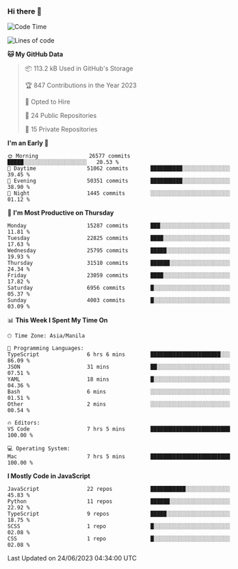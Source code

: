 ### Hi there 👋

<!--START_SECTION:waka-->
![Code Time](http://img.shields.io/badge/Code%20Time-329%20hrs%209%20mins-blue)

![Lines of code](https://img.shields.io/badge/From%20Hello%20World%20I%27ve%20Written-57.6%20million%20lines%20of%20code-blue)

**🐱 My GitHub Data** 

> 📦 113.2 kB Used in GitHub's Storage 
 > 
> 🏆 847 Contributions in the Year 2023
 > 
> 💼 Opted to Hire
 > 
> 📜 24 Public Repositories 
 > 
> 🔑 15 Private Repositories 
 > 
**I'm an Early 🐤** 

```text
🌞 Morning                26577 commits       █████░░░░░░░░░░░░░░░░░░░░   20.53 % 
🌆 Daytime                51062 commits       ██████████░░░░░░░░░░░░░░░   39.45 % 
🌃 Evening                50351 commits       ██████████░░░░░░░░░░░░░░░   38.90 % 
🌙 Night                  1445 commits        ░░░░░░░░░░░░░░░░░░░░░░░░░   01.12 % 
```
📅 **I'm Most Productive on Thursday** 

```text
Monday                   15287 commits       ███░░░░░░░░░░░░░░░░░░░░░░   11.81 % 
Tuesday                  22825 commits       ████░░░░░░░░░░░░░░░░░░░░░   17.63 % 
Wednesday                25795 commits       █████░░░░░░░░░░░░░░░░░░░░   19.93 % 
Thursday                 31510 commits       ██████░░░░░░░░░░░░░░░░░░░   24.34 % 
Friday                   23059 commits       ████░░░░░░░░░░░░░░░░░░░░░   17.82 % 
Saturday                 6956 commits        █░░░░░░░░░░░░░░░░░░░░░░░░   05.37 % 
Sunday                   4003 commits        █░░░░░░░░░░░░░░░░░░░░░░░░   03.09 % 
```


📊 **This Week I Spent My Time On** 

```text
🕑︎ Time Zone: Asia/Manila

💬 Programming Languages: 
TypeScript               6 hrs 6 mins        ██████████████████████░░░   86.09 % 
JSON                     31 mins             ██░░░░░░░░░░░░░░░░░░░░░░░   07.51 % 
YAML                     18 mins             █░░░░░░░░░░░░░░░░░░░░░░░░   04.36 % 
Bash                     6 mins              ░░░░░░░░░░░░░░░░░░░░░░░░░   01.51 % 
Other                    2 mins              ░░░░░░░░░░░░░░░░░░░░░░░░░   00.54 % 

🔥 Editors: 
VS Code                  7 hrs 5 mins        █████████████████████████   100.00 % 

💻 Operating System: 
Mac                      7 hrs 5 mins        █████████████████████████   100.00 % 
```

**I Mostly Code in JavaScript** 

```text
JavaScript               22 repos            ███████████░░░░░░░░░░░░░░   45.83 % 
Python                   11 repos            ██████░░░░░░░░░░░░░░░░░░░   22.92 % 
TypeScript               9 repos             █████░░░░░░░░░░░░░░░░░░░░   18.75 % 
SCSS                     1 repo              █░░░░░░░░░░░░░░░░░░░░░░░░   02.08 % 
CSS                      1 repo              █░░░░░░░░░░░░░░░░░░░░░░░░   02.08 % 
```




 Last Updated on 24/06/2023 04:34:00 UTC
<!--END_SECTION:waka-->
